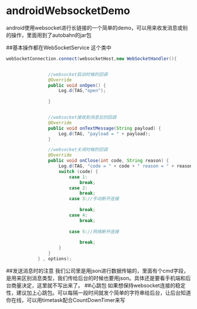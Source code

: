 # androidWebsocketDemo
android使用websocket进行长链接的一个简单的demo，可以用来收发消息或别的操作，里面用到了autobahn的jar包

##基本操作都在WebSocketService 这个类中
```java
webSocketConnection.connect(websocketHost,new WebSocketHandler(){


                //websocket启动时候的回调
                @Override
                public void onOpen() {
                    Log.d(TAG,"open");
                
                }


                //websocket接收到消息后的回调
                @Override
                public void onTextMessage(String payload) {
                    Log.d(TAG, "payload = " + payload);
                }

                //websocket关闭时候的回调
                @Override
                public void onClose(int code, String reason) {
                    Log.d(TAG, "code = " + code + " reason = " + reason);
                    switch (code) {
                        case 1:
                            break;
                        case 2:
                            break;
                        case 3://手动断开连接
                            
                            break;
                        case 4:
                            break;
                        
                        case 5://网络断开连接
                        
                            break;
                    }
                }
            } , options);
```
##发送消息时的注意
我们公司里是用json进行数据传输的，里面有个cmd字段，是用来区别消息类型，我们传给后台的时候也要用json。具体还是要看手机端和后台商量决定，这里就不写出来了。
##心跳包
如果想保持websocket连接的稳定性，建议加上心跳包。可以每隔一段时间就发个简单的字符串给后台，让后台知道你在线，可以用timetask配合CountDownTimer来写
